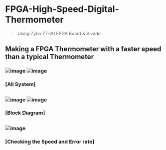 # FPGA-High-Speed-Digital-Thermometer
>Using Zybo Z7-20 FPGA Board & Vivado

## Making a FPGA Thermometer with a faster speed than a typical Thermometer
### 
### ![image](https://user-images.githubusercontent.com/70564585/209778571-40c2f1b5-3b37-4172-a744-0d9f39e7cf23.png) ![image](https://user-images.githubusercontent.com/70564585/209778505-1e43e15b-30cb-4932-9f1e-a2bf2e2f0f8b.png)
### [All System] 

## 
### ![image](https://user-images.githubusercontent.com/70564585/209778525-255d715d-1ca6-4204-81c2-a00c4740a177.png) ![image](https://user-images.githubusercontent.com/70564585/209778552-af0afa18-e43d-4983-a3ee-595cf07218b0.png)
### [Block Diagram]
##

### ![image](https://user-images.githubusercontent.com/70564585/209778667-3931adcc-db54-4a6e-b1d9-ebbcf4476257.png)
### [Checking the Speed and Error rate]
